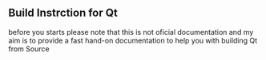 ## Build Instrction for Qt  
before you starts please note that this is not oficial documentation and my aim is to provide a fast hand-on documentation 
to help you with building Qt from Source 